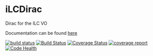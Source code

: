 iLCDirac
========

Dirac for the ILC VO

Documentation can be found [here](http://lcd-data.web.cern.ch/lcd-data/doc/ilcdiracdoc/)

[![build status](https://gitlab.cern.ch/CLICdp/iLCDirac/ILCDIRAC/badges/Rel-v26r0/build.svg)](https://gitlab.cern.ch/CLICdp/iLCDirac/ILCDIRAC/commits/Rel-v26r0)
[![Build Status](https://travis-ci.org/LCDsoft/ILCDIRAC.svg?branch=Rel-v26r0)](https://travis-ci.org/LCDsoft/ILCDIRAC)
[![Coverage Status](https://coveralls.io/repos/github/LCDsoft/ILCDIRAC/badge.svg?branch=Rel-v26r0)](https://coveralls.io/github/LCDsoft/ILCDIRAC?branch=Rel-v26r0)
[![coverage report](https://gitlab.cern.ch/CLICdp/iLCDirac/ILCDIRAC/badges/Rel-v26r0/coverage.svg)](https://gitlab.cern.ch/CLICdp/iLCDirac/ILCDIRAC/commits/Rel-v26r0)
[![Code Health](https://landscape.io/github/LCDsoft/ILCDIRAC/Rel-v26r0/landscape.svg?style=plastic)](https://landscape.io/github/LCDsoft/ILCDIRAC/Rel-v26r0)